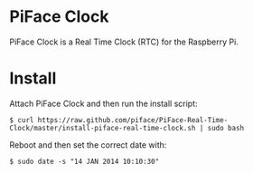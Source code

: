 PiFace Clock
============
PiFace Clock is a Real Time Clock (RTC) for the Raspberry Pi.

Install
=======
Attach PiFace Clock and then run the install script:

    $ curl https://raw.github.com/piface/PiFace-Real-Time-Clock/master/install-piface-real-time-clock.sh | sudo bash

Reboot and then set the correct date with:

    $ sudo date -s "14 JAN 2014 10:10:30"
